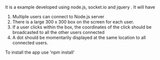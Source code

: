 It is a example developed using node.js, socket.io and jquery . It will have

1. Multiple users can connect to Node.js server
2. There is a large 300 x 300 box on the screen for each user.
3. If a user clicks within the box, the coordinates of the click should be broadcasted to all the other users connected 
4. A dot should be momentarily displayed at the same location to all connected users.

To install the app use 'npm install'
